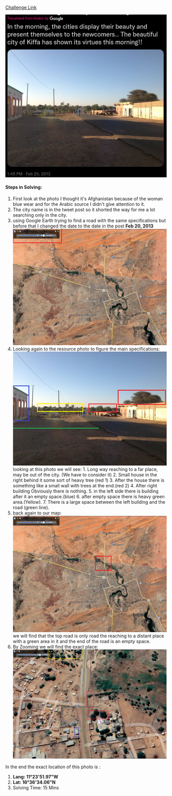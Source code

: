 [Challenge Link](https://gralhix.com/list-of-osint-exercises/osint-exercise-001/)


![Source](Source.png)

#### Steps in Solving:
1. First look at the photo I thought it's Afghanistan because of the woman blue wear and for the Arabic source I didn't give attention to it.
2. The city name is in the tweet post so it shorted the way for me a lot searching only in the city.
3. using Google Earth trying to find a road with the same specifications but before that I changed the date to the date in the post **Feb 20, 2013** ![map-date](map-date.png)
4. Looking again to the resource photo to figure the main specifications:
   ![Source-specifications](Source-specifications.png)
		looking at this photo we will see: 
	   1. Long way reaching to a far place, may be out of the city. (We have to consider it)
	   2. Small house in the right behind it some sort of heavy tree (red 1)
	   3. After the house there is something like a small wall with trees at the end.(red 2)
	   4. After right building Obviously there is nothing.
	   5. in the left side there is building after it an empty space.(blue)
	   6. after empty space there is heavy green area.(Yellow).
	   7. There is a large space between the left building and the road (green line).
5. back again to our map: ![Roads](Roads.png)
	we will find that the top road is only road the reaching to a distant place with a green area in it and the end of the road is an empty space. 
6. By Zooming we will find the exact place:
   ![Result](Result.png)

In the end the exact location of this photo is :
1. **Lang:  11°23'51.97"W** 
2. **Lat:  16°36'34.06"N**
3. Solving Time: 15 Mins

